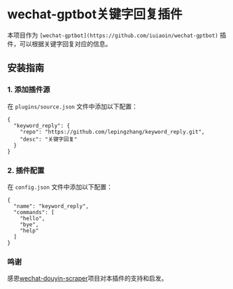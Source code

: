 # wechat-gptbot关键字回复插件

本项目作为 `[wechat-gptbot](https://github.com/iuiaoin/wechat-gptbot)` 插件，可以根据关键字回复对应的信息。

## 安装指南

### 1. 添加插件源
在 `plugins/source.json` 文件中添加以下配置：
```
{
  "keyword_reply": {
    "repo": "https://github.com/lepingzhang/keyword_reply.git",
    "desc": "关键字回复"
  }
}
```

### 2. 插件配置
在 `config.json` 文件中添加以下配置：
```
{
  "name": "keyword_reply",
  "commands": [
    "hello",
    "bye",
    "help"
  ]
}
```

### 鸣谢
感恩[wechat-douyin-scraper](https://github.com/al-one/wechat-douyin-scraper)项目对本插件的支持和启发。
